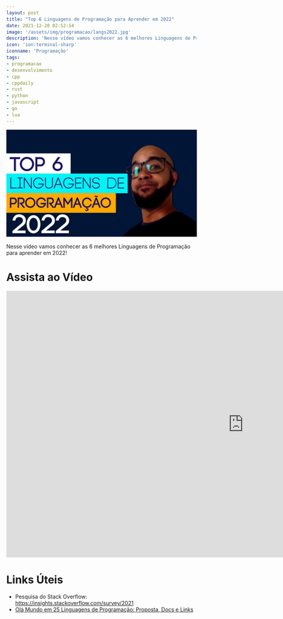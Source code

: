 ```yaml
---
layout: post
title: "Top 6 Linguagens de Programação para Aprender em 2022"
date: 2021-12-20 02:52:14
image: '/assets/img/programacao/langs2022.jpg'
description: 'Nesse vídeo vamos conhecer as 6 melhores Linguagens de Programação para aprender em 2022!'
icon: 'ion:terminal-sharp'
iconname: 'Programação'
tags:
- programacao
- desenvolvimento
- cpp
- cppdaily
- rust
- python
- javascript
- go
- lua
---
```


![Top 6 Linguagens de Programação para Aprender em 2022](/assets/img/programacao/langs2022.jpg)

Nesse vídeo vamos conhecer as 6 melhores Linguagens de Programação para aprender em 2022!

# Assista  ao Vídeo

<iframe width="1253" height="705" src="https://www.youtube.com/embed/XrymmjVek5E" title="YouTube video player" frameborder="0" allow="accelerometer; autoplay; clipboard-write; encrypted-media; gyroscope; picture-in-picture" allowfullscreen></iframe> 

# Links Úteis
+ Pesquisa do Stack Overflow: <https://insights.stackoverflow.com/survey/2021>
+ [Olá Mundo em 25 Linguagens de Programação: Proposta, Docs e Links](https://terminalroot.com.br/2019/10/linguagem-de-programacao.html)


